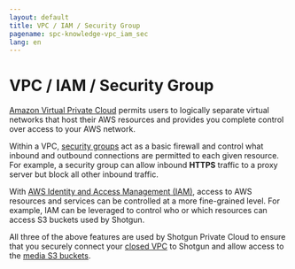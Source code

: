 ```yaml
---
layout: default
title: VPC / IAM / Security Group
pagename: spc-knowledge-vpc_iam_sec
lang: en
---
```


# VPC / IAM / Security Group

[Amazon Virtual Private Cloud](https://aws.amazon.com/vpc/) permits users to logically separate virtual networks that host their AWS resources and provides you complete control over access to your AWS network.

Within a VPC, [security groups](https://docs.aws.amazon.com/vpc/latest/userguide/VPC_SecurityGroups.html) act as a basic firewall and control what inbound and outbound connections are permitted to each given resource. For example, a security group can allow inbound **HTTPS** traffic to a proxy server but block all other inbound traffic.

With [AWS Identity and Access Management (IAM)](https://aws.amazon.com/iam/), access to AWS resources and services can be controlled at a more fine-grained level. For example, IAM can be leveraged to control who or which resources can access S3 buckets used by Shotgun.

All three of the above features are used by Shotgun Private Cloud to ensure that you securely connect your [closed VPC](../setup/closed_vpc.md) to Shotgun and allow access to the [media S3 buckets](../setup/s3_bucket.md).

